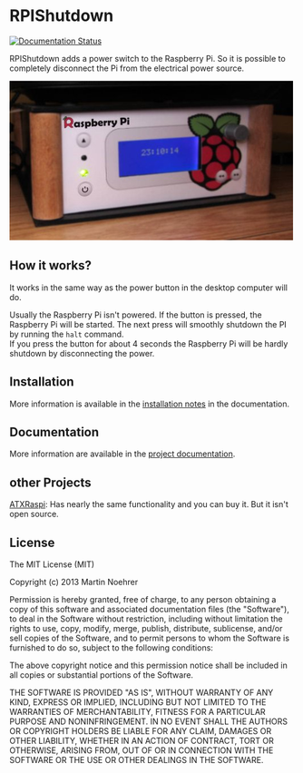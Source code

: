 RPIShutdown
===========

[![Documentation Status](https://readthedocs.org/projects/rpishutdown/badge/?version=latest)](https://readthedocs.org/projects/rpishutdown/?badge=latest)


RPIShutdown adds a power switch to the Raspberry Pi. So it is possible to completely 
disconnect the Pi from the electrical power source.

![](https://github.com/matrixx567/RPIShutdown/blob/master/docs/source/_static/images/RPIShutdown.JPG)

How it works?
-------------
It works in the same way as the power button in the desktop computer will do.

Usually the Raspberry Pi isn't powered. If the button is pressed, the Raspberry Pi will be started.
The next press will smoothly shutdown the PI by running the `halt` command.  
If you press the button for about 4 seconds the Raspberry Pi will be hardly shutdown by 
disconnecting the power.


Installation
-------------
More information is available in the [installation notes](http://rpishutdown.readthedocs.org/content/installation-notes.html) in the documentation.


Documentation
--------------
More information are available in the [project documentation](http://rpishutdown.readthedocs.org).


other Projects
--------------

[ATXRaspi](http://lowpowerlab.com/atxraspi/): Has nearly the same functionality and you can buy it. 
But it isn't open source.

License
--------------
The MIT License (MIT)

Copyright (c) 2013 Martin Noehrer

Permission is hereby granted, free of charge, to any person obtaining a copy of
this software and associated documentation files (the "Software"), to deal in
the Software without restriction, including without limitation the rights to
use, copy, modify, merge, publish, distribute, sublicense, and/or sell copies of
the Software, and to permit persons to whom the Software is furnished to do so,
subject to the following conditions:

The above copyright notice and this permission notice shall be included in all
copies or substantial portions of the Software.

THE SOFTWARE IS PROVIDED "AS IS", WITHOUT WARRANTY OF ANY KIND, EXPRESS OR
IMPLIED, INCLUDING BUT NOT LIMITED TO THE WARRANTIES OF MERCHANTABILITY, FITNESS
FOR A PARTICULAR PURPOSE AND NONINFRINGEMENT. IN NO EVENT SHALL THE AUTHORS OR
COPYRIGHT HOLDERS BE LIABLE FOR ANY CLAIM, DAMAGES OR OTHER LIABILITY, WHETHER
IN AN ACTION OF CONTRACT, TORT OR OTHERWISE, ARISING FROM, OUT OF OR IN
CONNECTION WITH THE SOFTWARE OR THE USE OR OTHER DEALINGS IN THE SOFTWARE.

